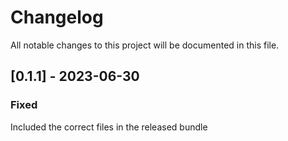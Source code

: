 # Changelog

All notable changes to this project will be documented in this file.


## [0.1.1] - 2023-06-30

### Fixed

Included the correct files in the released bundle

